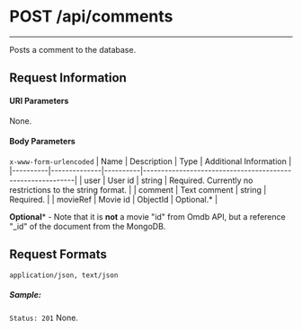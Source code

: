 # POST /api/comments
---

Posts a comment to the database.

## Request Information
#### URI Parameters

None.

#### Body Parameters

`x-www-form-urlencoded`
| Name     | Description  | Type     | Additional Information                                    |
|----------|--------------|----------|-----------------------------------------------------------|
| user     | User id      | string   | Required. Currently no restrictions to the string format. |
| comment  | Text comment | string   | Required.                                                 |
| movieRef | Movie id     | ObjectId | Optional.*                                                    |

**Optional*** - Note that it is **not** a movie "id" from Omdb API, but a reference "_id" of the document from the MongoDB.

## Request Formats
`application/json, text/json`
##### Sample:
`Status: 201`
None.